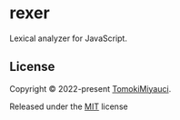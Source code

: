 # rexer

Lexical analyzer for JavaScript.

## License

Copyright © 2022-present [TomokiMiyauci](https://github.com/TomokiMiyauci).

Released under the [MIT](./LICENSE) license
